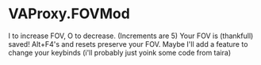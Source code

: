 # VAProxy.FOVMod

I to increase FOV, O to decrease. (Increments are 5)
Your FOV is (thankfull) saved! Alt+F4's and resets preserve your FOV.
Maybe I'll add a feature to change your keybinds (i'll probably just yoink some code from taira)

